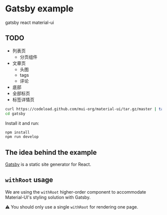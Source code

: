 # Gatsby example

gatsby react material-ui
## TODO

+ 列表页
    + 分页组件
+ 文章页
    + 头图
    + tags
    + 评论
+ 底部
+ 全部标页
+ 标签详情页

```sh
curl https://codeload.github.com/mui-org/material-ui/tar.gz/master | tar -xz --strip=2  material-ui-master/examples/gatsby
cd gatsby
```

Install it and run:

```sh
npm install
npm run develop
```

## The idea behind the example

[Gatsby](https://github.com/gatsbyjs/gatsby) is a static site generator for React.

## `withRoot` usage

We are using the `withRoot` higher-order component to accommodate Material-UI's styling solution with Gatsby.

⚠️ You should only use a single `withRoot` for rendering one page.
